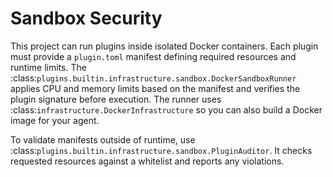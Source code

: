 # Sandbox Security

This project can run plugins inside isolated Docker containers. Each plugin must
provide a `plugin.toml` manifest defining required resources and runtime limits.
The :class:`plugins.builtin.infrastructure.sandbox.DockerSandboxRunner` applies CPU and memory limits
based on the manifest and verifies the plugin signature before execution. The
runner uses :class:`infrastructure.DockerInfrastructure` so you can also build
a Docker image for your agent.

To validate manifests outside of runtime, use :class:`plugins.builtin.infrastructure.sandbox.PluginAuditor`.
It checks requested resources against a whitelist and reports any violations.
